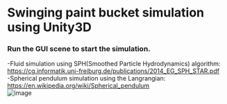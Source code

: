 # Swinging paint bucket simulation using Unity3D<br />
### Run the GUI scene to start the simulation.<br />
-Fluid simulation using SPH(Smoothed Particle Hydrodynamics) algorithm:<br />
        https://cg.informatik.uni-freiburg.de/publications/2014_EG_SPH_STAR.pdf<br />
-Spherical pendulum simulation using the Langrangian:<br />
        https://en.wikipedia.org/wiki/Spherical_pendulum<br />
![image](https://user-images.githubusercontent.com/61621065/124328914-2c9b9000-db93-11eb-82db-b75da3ce6324.png)<br />
